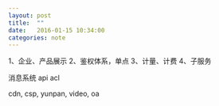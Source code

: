 ```yaml
---
layout: post
title:  ""
date:   2016-01-15 10:34:00
categories: note
---
```


1、企业、产品展示
2、鉴权体系，单点
3、计量、计费
4、子服务

消息系统
api
acl


cdn, csp, yunpan, video, oa
